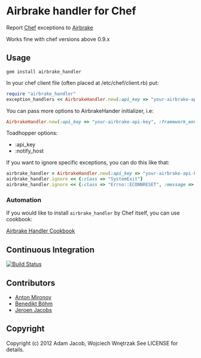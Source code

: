 #  Airbrake handler for Chef

Report [Chef](http://www.opscode.com/chef) exceptions to [Airbrake](http://airbrake.io)

Works fine with chef versions above 0.9.x

## Usage

```
gem install airbrake_handler
```

In your chef client file (often placed at /etc/chef/client.rb) put:

```ruby
require "airbrake_handler"
exception_handlers << AirbrakeHandler.new(:api_key => "your-airbrake-api-key")
```

You can pass more options to AirbrakeHander initializer, i.e:

```ruby
AirbrakeHandler.new(:api_key => "your-airbrake-api-key", :framework_env => "production")
```

Toadhopper options:

* :api_key
* :notify_host

If you want to ignore specific exceptions, you can do this like that:

```ruby
airbrake_handler = AirbrakeHandler.new(:api_key => "your-airbrake-api-key", :framework_env => "production")
airbrake_handler.ignore << {:class => "SystemExit"}
airbrake_handler.ignore << {:class => "Errno::ECONNRESET", :message => /Connection reset by peer/}
```

### Automation

If you would like to install `airbrake_handler` by Chef itself, you can use cookbook:

[Airbrake Handler Cookbook](https://github.com/cgriego/chef-airbrake_handler)

## Continuous Integration

[![Build Status](https://travis-ci.org/morgoth/airbrake_handler.svg?branch=master)](https://travis-ci.org/morgoth/airbrake_handler)

## Contributors

* [Anton Mironov](https://github.com/mironov)
* [Benedikt Böhm](https://github.com/hollow)
* [Jeroen Jacobs](https://github.com/jeroenj)

## Copyright

Copyright (c) 2012 Adam Jacob, Wojciech Wnętrzak See LICENSE for details.
